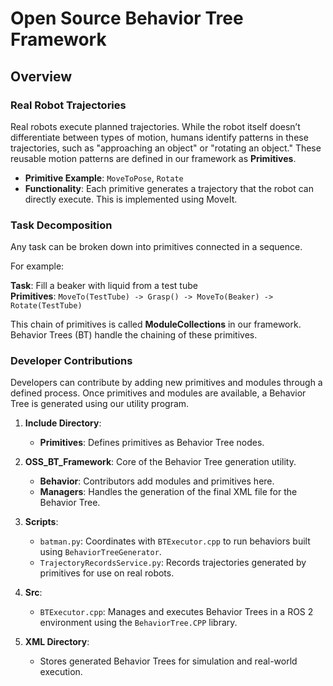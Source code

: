 # Open Source Behavior Tree Framework

## Overview

### Real Robot Trajectories
Real robots execute planned trajectories. While the robot itself doesn’t differentiate between types of motion, humans identify patterns in these trajectories, such as "approaching an object" or "rotating an object." These reusable motion patterns are defined in our framework as **Primitives**.

- **Primitive Example**: `MoveToPose`, `Rotate`
- **Functionality**: Each primitive generates a trajectory that the robot can directly execute. This is implemented using MoveIt.

### Task Decomposition
Any task can be broken down into primitives connected in a sequence. 

For example:

**Task**: Fill a beaker with liquid from a test tube  
**Primitives**: `MoveTo(TestTube) -> Grasp() -> MoveTo(Beaker) -> Rotate(TestTube)`

This chain of primitives is called **ModuleCollections** in our framework. Behavior Trees (BT) handle the chaining of these primitives.

### Developer Contributions
Developers can contribute by adding new primitives and modules through a defined process. Once primitives and modules are available, a Behavior Tree is generated using our utility program.


1. **Include Directory**:
   - **Primitives**: Defines primitives as Behavior Tree nodes.

2. **OSS_BT_Framework**: Core of the Behavior Tree generation utility.
   - **Behavior**: Contributors add modules and primitives here.
   - **Managers**: Handles the generation of the final XML file for the Behavior Tree.

3. **Scripts**:
   - `batman.py`: Coordinates with `BTExecutor.cpp` to run behaviors built using `BehaviorTreeGenerator`.
   - `TrajectoryRecordsService.py`: Records trajectories generated by primitives for use on real robots.

4. **Src**:
   - `BTExecutor.cpp`: Manages and executes Behavior Trees in a ROS 2 environment using the `BehaviorTree.CPP` library.

5. **XML Directory**:
   - Stores generated Behavior Trees for simulation and real-world execution.
